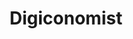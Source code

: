 ---
facebook: https://facebook.com/Digiconomist
googleplus: https://plus.google.com/+DigiconomistNetwork
linkedin: https://linkedin.com/company/digiconomist/
logohandle: digiconomistnet
sort: digiconomist
title: Digiconomist
twitter: https://x.com/DigiEconomist
website: https://digiconomist.net/
youtube: https://youtube.com/channel/UChkopFLDWRH4Oqf7SMP6woQ
---